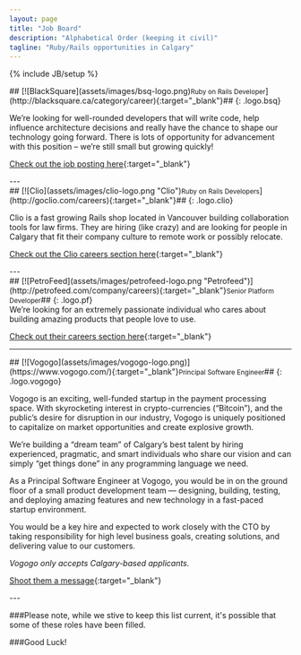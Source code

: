 ```yaml
---
layout: page
title: "Job Board"
description: "Alphabetical Order (keeping it civil)"
tagline: "Ruby/Rails opportunities in Calgary"
---
```

{% include JB/setup %}

<div class="well" markdown="1">
## [![BlackSquare](assets/images/bsq-logo.png)<small>Ruby on Rails Developer</small>](http://blacksquare.ca/category/career){:target="_blank"}##
{: .logo.bsq}

We’re looking for well-rounded developers that will write code, help influence architecture decisions and really have the chance to shape our technology going forward. There is lots of opportunity for advancement with this position – we’re still small but growing quickly!

[Check out the job posting here](http://blacksquare.ca/2013/02/developer/){:target="_blank"}
</div>
---
<div class="well" markdown="1">
## [![Clio](assets/images/clio-logo.png "Clio")<small>Ruby on Rails Developers</small>](http://goclio.com/careers){:target="_blank"}##
{: .logo.clio}

Clio is a fast growing Rails shop located in Vancouver building collaboration tools for law firms. They are hiring (like crazy) and are looking for people in Calgary that fit their company culture to remote work or possibly relocate.

[Check out the Clio careers section here](http://goclio.com/careers){:target="_blank"}
</div>
---

<div class="well" markdown="1">
## [![PetroFeed](assets/images/petrofeed-logo.png "Petrofeed")](http://petrofeed.com/company/careers){:target="_blank"}<small>Senior Platform Developer</small>##
{: .logo.pf}

<br>
We’re looking for an extremely passionate individual who cares about building amazing products that people love to use.

[Check out their careers section here](https://www.petrofeed.com/company/careers/platform){:target="_blank"}
</div>

---

<div class="well" markdown="1">
## [![Vogogo](assets/images/vogogo-logo.png)](https://www.vogogo.com/){:target="_blank"}<small>Principal Software Engineer</small>##
{: .logo.vogogo}

Vogogo is an exciting, well-funded startup in the payment processing space.  With skyrocketing interest in crypto-currencies (“Bitcoin”), and the public’s desire for disruption in our industry, Vogogo is uniquely positioned to capitalize on market opportunities and create explosive growth. 
 
We’re building a “dream team” of Calgary’s best talent by hiring experienced, pragmatic, and smart individuals who share our vision and can simply “get things done” in any programming language we need.
 
As a Principal Software Engineer at Vogogo, you would be in on the ground floor of a small product development team — designing, building, testing, and deploying amazing features and new technology in a fast-paced startup environment.
 
You would be a key hire and expected to work closely with the CTO by taking responsibility for high level business goals, creating solutions, and delivering value to our customers.
 
<i>Vogogo only accepts Calgary-based applicants.</i>

[Shoot them a message](https://www.vogogo.com/#Contact){:target="_blank"}
</div>
---

###Please note, while we stive to keep this list current, it's possible that some of these roles have been filled.

###Good Luck!
